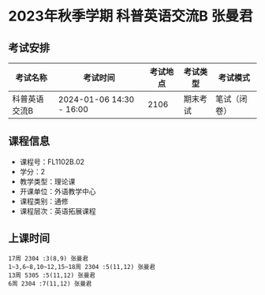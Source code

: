 # 2023年秋季学期 科普英语交流B 张曼君




## 考试安排

| 考试名称 | 考试时间 | 考试地点 | 考试类型 | 考试模式 |
| -------- | -------- | -------- | -------- | -------- |
| 科普英语交流B | 2024-01-06 14:30 - 16:00 | 2106 | 期末考试 | 笔试（闭卷） |





## 课程信息

- 课程号：FL1102B.02
- 学分：2
- 教学类型：理论课
- 开课单位：外语教学中心
- 课程类别：通修
- 课程层次：英语拓展课程

## 上课时间

```
17周 2304 :3(8,9) 张曼君
1~3,6~8,10~12,15~18周 2304 :5(11,12) 张曼君
13周 5305 :5(11,12) 张曼君
6周 2304 :7(11,12) 张曼君
```

